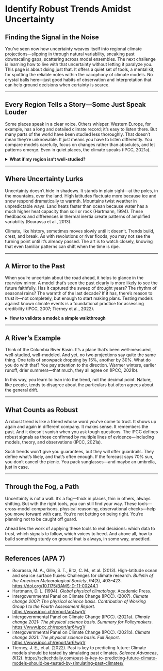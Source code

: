 # Identify Robust Trends Amidst Uncertainty

## Finding the Signal in the Noise

You’ve seen now how uncertainty weaves itself into regional climate projections—slipping in through natural variability, sneaking past downscaling gaps, scattering across model ensembles. The next challenge is learning how to live with that uncertainty without letting it paralyze you. This page is about doing just that. It offers a quiet set of tools, a mental kit, for spotting the reliable notes within the cacophony of climate models. No crystal balls here—just good habits of observation and interpretation that can help ground decisions when certainty is scarce.

---

## Every Region Tells a Story—Some Just Speak Louder

Some places speak in a clear voice. Others whisper. Western Europe, for example, has a long and detailed climate record; it’s easy to listen there. But many parts of the world have been studied less thoroughly. That doesn’t mean they’re unknowable. It just means you have to listen differently. You compare models carefully, focus on changes rather than absolutes, and let patterns emerge. Even in quiet places, the climate speaks (IPCC, 2021a).

<details>
<summary><strong>What if my region isn’t well-studied?</strong></summary>
Try looking nearby—regions with similar climate or geography often share clues. Give more weight to models that have tracked the past well. And talk to people. Farmers, foresters, and fishers often see shifts long before satellites catch them.
</details>

---

## Where Uncertainty Lurks

Uncertainty doesn’t hide in shadows. It stands in plain sight—at the poles, in the mountains, over the land. High latitudes fluctuate more because ice and snow respond dramatically to warmth. Mountains twist weather in unpredictable ways. Land heats faster than ocean because water has a much higher heat capacity than soil or rock (Hartmann, 1994). These feedbacks and differences in thermal inertia create patterns of amplified variability (Bourassa et al., 2013).

Climate, like history, sometimes moves slowly until it doesn’t. Trends build, crest, and break. As with revolutions or river floods, you may not see the turning point until it’s already passed. The art is to watch closely, knowing that even familiar patterns can shift when the time is ripe.

---

## A Mirror to the Past

When you’re uncertain about the road ahead, it helps to glance in the rearview mirror. A model that’s seen the past clearly is more likely to see the future faithfully. Has it captured the sweep of drought years? The rhythm of seasonal rains? The warmth of the last decade? If it has, there’s reason to trust it—not completely, but enough to start making plans. Testing models against known climate events is a foundational practice for assessing credibility (IPCC, 2007; Tierney et al., 2022).

<details>
<summary><strong>How to validate a model: a simple walkthrough</strong></summary>
Pick an event—a hot summer, a dry winter, a long flood. See how the model described it. Then compare notes with reality. The closer the fit, the more faith you can place in the model’s next act.
</details>

---

## A River’s Example

Think of the Columbia River Basin. It’s a place that’s been well-measured, well-studied, well-modeled. And yet, no two projections say quite the same thing. One tells of snowpack dropping by 15%, another by 30%. What do you do with that? You pay attention to the direction. Warmer winters, earlier runoff, drier summers—that much, they all agree on (IPCC, 2021b).

In this way, you learn to lean into the trend, not the decimal point. Nature, like people, tends to disagree about the particulars but often agrees about the general drift.

---

## What Counts as Robust

A robust trend is like a friend whose word you’ve come to trust. It shows up again and again in different company. It makes sense. It remembers the past. And it doesn’t vanish when you ask tough questions. The IPCC defines robust signals as those confirmed by multiple lines of evidence—including models, theory, and observations (IPCC, 2021a).

Such trends won’t give you guarantees, but they will offer guardrails. They define what’s likely, and that’s often enough. If the forecast says 70% sun, you don’t cancel the picnic. You pack sunglasses—and maybe an umbrella, just in case.

---

## Through the Fog, a Path

Uncertainty is not a wall. It’s a fog—thick in places, thin in others, always shifting. But with the right tools, you can still find your way. These tools—cross-model comparisons, physical reasoning, observational checks—help you move forward with care. You’re not betting on being right. You’re planning not to be caught off guard.

Ahead lies the work of applying these tools to real decisions: which data to trust, which signals to follow, which voices to heed. And above all, how to build something sturdy on ground that is always, in some way, unsettled.

---

## References (APA 7)

- Bourassa, M. A., Gille, S. T., Bitz, C. M., et al. (2013). High-latitude ocean and sea ice surface fluxes: Challenges for climate research. *Bulletin of the American Meteorological Society*, *94*(3), 403–423. https://doi.org/10.1175/BAMS-D-11-00244.1  
- Hartmann, D. L. (1994). *Global physical climatology*. Academic Press.  
- Intergovernmental Panel on Climate Change (IPCC). (2007). *Climate change 2007: The physical science basis. Contribution of Working Group I to the Fourth Assessment Report*. https://www.ipcc.ch/report/ar4/wg1/  
- Intergovernmental Panel on Climate Change (IPCC). (2021a). *Climate change 2021: The physical science basis. Summary for Policymakers*. https://www.ipcc.ch/report/ar6/wg1/  
- Intergovernmental Panel on Climate Change (IPCC). (2021b). *Climate change 2021: The physical science basis. Full Report*. https://www.ipcc.ch/report/ar6/wg1/  
- Tierney, J. E., et al. (2022). Past is key to predicting future: Climate models should be tested by simulating past climates. *Science Advances*, *8*(12). https://scitechdaily.com/past-is-key-to-predicting-future-climate-models-should-be-tested-by-simulating-past-climates/

